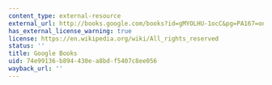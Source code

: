 ```yaml
---
content_type: external-resource
external_url: http://books.google.com/books?id=gMYOLHU-1ocC&pg=PA167=onepage
has_external_license_warning: true
license: https://en.wikipedia.org/wiki/All_rights_reserved
status: ''
title: Google Books
uid: 74e99136-b894-430e-a8bd-f5407c8ee056
wayback_url: ''
---
```

